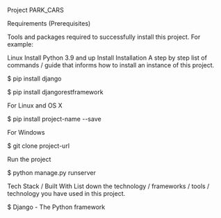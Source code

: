 Project PARK_CARS

Requirements (Prerequisites)

Tools and packages required to successfully install this project. For example:

Linux Install
Python 3.9 and up Install
Installation
A step by step list of commands / guide that informs how to install an instance of this project.

$ pip install django

$ pip install djangorestframework

For Linux and OS X

$ pip install project-name --save

For Windows

$ git clone project-url

Run the project

$ python manage.py runserver

Tech Stack / Built With
List down the technology / frameworks / tools / technology you have used in this project.

$ Django - The Python framework

